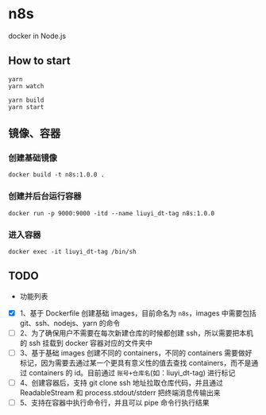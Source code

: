 # n8s

docker in Node.js


## How to start
```shell
yarn
yarn watch
```

```shell
yarn build
yarn start
```


## 镜像、容器

### 创建基础镜像
```shell
docker build -t n8s:1.0.0 .
```

### 创建并后台运行容器
```shell
docker run -p 9000:9000 -itd --name liuyi_dt-tag n8s:1.0.0
```

### 进入容器
```shell
docker exec -it liuyi_dt-tag /bin/sh
```


## TODO

- 功能列表

- [x] 1、基于 Dockerfile 创建基础 images，目前命名为 `n8s`，images 中需要包括 git、ssh、nodejs、yarn 的命令
- [ ] 2、为了确保用户不需要在每次新建仓库的时候都创建 ssh，所以需要把本机的 ssh 挂载到 docker 容器对应的文件夹中
- [ ] 3、基于基础 images 创建不同的 containers，不同的 containers 需要做好标记，因为需要去通过某一个更具有意义性的值去查找 containers，而不是通过 containers 的 id。目前通过 `账号+仓库名`(如：liuyi_dt-tag) 进行标记
- [ ] 4、创建容器后，支持 git clone ssh 地址拉取仓库代码，并且通过 ReadableStream 和 process.stdout/stderr 把终端消息传输出来
- [ ] 5、支持在容器中执行命令行，并且可以 pipe 命令行执行结果
